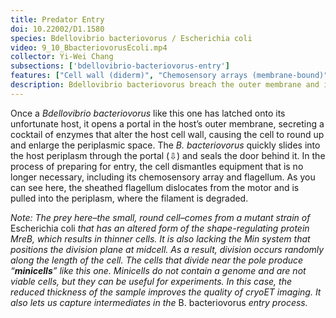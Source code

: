 ```yaml
---
title: Predator Entry
doi: 10.22002/D1.1580
species: Bdellovibrio bacteriovorus / Escherichia coli
video: 9_10_BbacteriovorusEcoli.mp4
collector: Yi-Wei Chang
subsections: ['bdellovibrio-bacteriovorus-entry']
features: ["Cell wall (diderm)", "Chemosensory arrays (membrane-bound)", "Flagella (sheathed)", "Membrane (inner)", "Membrane (outer)", "Nucleoid", "Pili", "Ribosomes", "Storage granules", "Unidentified structures", "Vesicles (cytoplasmic)"]
description: Bdellovibrio bacteriovorus breach the outer membrane and invade the periplasm of their prey, other diderm bacteria like Escherichia coli
---
```


Once a *Bdellovibrio bacteriovorus* like this one has latched onto its unfortunate host, it opens a portal in the host’s outer membrane, secreting a cocktail of enzymes that alter the host cell wall, causing the cell to round up and enlarge the periplasmic space. The *B. bacteriovorus* quickly slides into the host periplasm through the portal (⇩) and seals the door behind it. In the process of preparing for entry, the cell dismantles equipment that is no longer necessary, including its chemosensory array and flagellum. As you can see here, the sheathed flagellum dislocates from the motor and is pulled into the periplasm, where the filament is degraded.

*Note: The prey here–the small, round cell–comes from a mutant strain of* Escherichia coli *that has an altered form of the shape-regulating protein MreB, which results in thinner cells. It is also lacking the Min system that positions the division plane at midcell. As a result, division occurs randomly along the length of the cell. The cells that divide near the pole produce “**minicells**” like this one. Minicells do not contain a genome and are not viable cells, but they can be useful for experiments. In this case, the reduced thickness of the sample improves the quality of cryoET imaging. It also lets us capture intermediates in the* B. bacteriovorus *entry process.*

